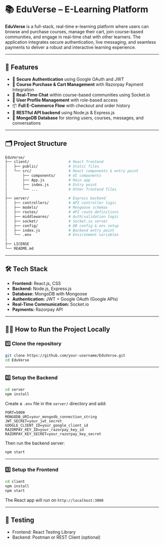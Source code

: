 # 📚 EduVerse – E-Learning Platform

**EduVerse** is a full-stack, real-time e-learning platform where users can browse and purchase courses, manage their cart, join course-based communities, and engage in real-time chat with other learners. The application integrates secure authentication, live messaging, and seamless payments to deliver a robust and interactive learning experience.

---

## 🚀 Features

- 🔐 **Secure Authentication** using Google OAuth and JWT
- 🛒 **Course Purchase & Cart Management** with Razorpay Payment Integration
- 💬 **Real-Time Chat** within course-based communities using Socket.io
- 👥 **User Profile Management** with role-based access
- 📦 **Full E-Commerce Flow** with checkout and order history
- 🧾 **RESTful API backend** using Node.js & Express.js
- 🧠 **MongoDB Database** for storing users, courses, messages, and conversations

---

## 🗂️ Project Structure

```bash
EduVerse/
├── client/                  # React frontend
│   ├── public/              # Static files
│   └── src/                 # React components & entry point
│       ├── components/      # UI components
│       ├── App.js           # Main app
│       ├── index.js         # Entry point
│       └── ...              # Other frontend files
│
├── server/                  # Express backend
│   ├── controllers/         # API controller logic
│   ├── models/              # Mongoose schemas
│   ├── routes/              # API route definitions
│   ├── middlewares/         # Auth/validation logic
│   ├── socket/              # Socket.io server
│   ├── config/              # DB config & env setup
│   ├── index.js             # Backend entry point
│   └── .env                 # Environment variables
│
├── LICENSE
└── README.md
````

---

## 🛠️ Tech Stack

* **Frontend:** React.js, CSS
* **Backend:** Node.js, Express.js
* **Database:** MongoDB with Mongoose
* **Authentication:** JWT + Google OAuth (Google APIs)
* **Real-Time Communication:** Socket.io
* **Payments:** Razorpay API

---

## 🧑‍💻 How to Run the Project Locally

### 1️⃣ Clone the repository

```bash
git clone https://github.com/your-username/EduVerse.git
cd EduVerse
```

---

### 2️⃣ Setup the Backend

```bash
cd server
npm install
```

Create a `.env` file in the `server/` directory and add:

```env
PORT=5000
MONGODB_URI=your_mongodb_connection_string
JWT_SECRET=your_jwt_secret
GOOGLE_CLIENT_ID=your_google_client_id
RAZORPAY_KEY_ID=your_razorpay_key_id
RAZORPAY_KEY_SECRET=your_razorpay_key_secret
```

Then run the backend server:

```bash
npm start
```

---

### 3️⃣ Setup the Frontend

```bash
cd client
npm install
npm start
```

The React app will run on `http://localhost:3000`

---

## 🧪 Testing

* Frontend: React Testing Library
* Backend: Postman or REST Client (optional)
